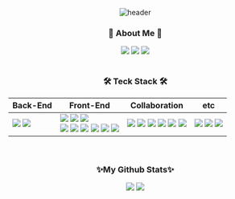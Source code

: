 <div align="center">
  
  ![header](https://capsule-render.vercel.app/api?type=waving&color=0:a82da8,100:da8f00&height=280&section=header&text=SiHyun%20Baek&fontAlign=50&fontAlignY=40&fontSize=60&fontColor=ffffff)
  
  <h3 align="center"> 🎳 About Me 🎳 </h3>
  <a href="qortlgus100@gmail.com"><img src="https://img.shields.io/badge/Gmail-d14836?style=flat&logo=Gmail&logoColor=white&link=mailto:qortlgus100@gmail.com)](mailto:qortlgus100@gmail.com)"/></a> 
  <a href="https://www.notion.so/3be94d8d11994015bc3d5e9f660efead?pvs=12"><img src="https://img.shields.io/badge/Notion-00000?style=round-square&logo=Notion&logoColor=black"/></a> 
  <a href="https://baek-si-hyun.github.io/awwwards-my-app/" align="center"><img src="https://img.shields.io/badge/My Website-222321?style=round-square"/></a>
  <br/>
  <br/>
  <h3 align="center">🛠 Teck Stack 🛠</h3>
  <p>  
  
  | Back-End | Front-End | Collaboration | etc |
  | --- | --- | --- | --- | 
  | <span><img src="https://img.shields.io/badge/Python-3776AB?style=flat&logo=python&logoColor=white"/></span> <span><img src="https://img.shields.io/badge/dJango-092E20?style=flat&logo=django&logoColor=white"/></span> | <span><img src="https://img.shields.io/badge/HTML5-E34F26?style=flat&logo=html5&logoColor=white"/></span> <span><img src="https://img.shields.io/badge/CSS3-1572B6?style=flat&logo=css3&logoColor=white"/></span> <span><img src="https://img.shields.io/badge/styledcomponents-DB7093?style=flat&logo=styledcomponents&logoColor=white"/></span><br/><span><img src="https://img.shields.io/badge/TailwindCSS-06B6D4?style=flat&logo=tailwindcss&logoColor=white"/></span> <span><img src="https://img.shields.io/badge/JavaScript-F7DF1E?style=flat&logo=javascript&logoColor=black"/></span> <span><img src="https://img.shields.io/badge/TypeScript-3178C6?style=flat&logo=typescript&logoColor=white"/></span> <span><img src="https://img.shields.io/badge/React-61DAFB?style=flat&logo=react&logoColor=black"/></span> <span><img src="https://img.shields.io/badge/ReactQuery-FF4154?style=flat&logo=reactquery&logoColor=white"/></span> <span><img src="https://img.shields.io/badge/ReduxToolkit-764ABC?style=flat&logo=redux&logoColor=white"/></span> |   <span><img src="https://img.shields.io/badge/git-F05032?style=flat&logo=git&logoColor=white"/></span> <span><img src="https://img.shields.io/badge/github-181717?style=flat&logo=github&logoColor=white"/></span> <span><img src="https://img.shields.io/badge/AWS-232F3E?style=flat&logo=amazonaws&logoColor=white"/></span> <span><img src="https://img.shields.io/badge/RDS-527FFF?style=flat&logo=amazonrds&logoColor=white"/></span> <span><img src="https://img.shields.io/badge/discord-5865F2?style=flat&logo=discord&logoColor=white"/></span> <span><img src="https://img.shields.io/badge/slack-4A154B?style=flat&logo=slack&logoColor=white"/></span> |   <span><img src="https://img.shields.io/badge/figma-F24E1E?style=flat&logo=figma&logoColor=white"/></span> <span><img src="https://img.shields.io/badge/VisualStudioCode-007ACC?style=flat&logo=visualstudiocode&logoColor=white"/></span> <span><img src="https://img.shields.io/badge/PyCharm-8de86a?style=flat&logo=pycharm&logoColor=black"/></span>  
  
  </p>
  <br/>
  <h3 align="center"> ✨My Github Stats✨ </h3>
  <div align=center>
    <img src="https://github-readme-stats.vercel.app/api/top-langs/?username=baek-si-hyun&layout=compact"> <img src="https://github-readme-stats.vercel.app/api?username=baek-si-hyun&show_icons=true">
  </div>
</div>







</div>
